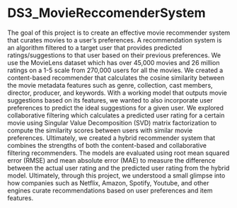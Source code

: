 # DS3_MovieReccomenderSystem

The goal of this project is to create an effective movie recommender system that curates movies to a user’s preferences. A recommendation system is an algorithm filtered to a target user that provides predicted ratings/suggestions to that user based on their previous preferences. We use the MovieLens dataset which has over 45,000 movies and 26 million ratings on a 1-5 scale from 270,000 users for all the movies. We created a content-based recommender that calculates the cosine similarity between the movie metadata features such as genre, collection, cast members, director, producer, and keywords. With a working model that outputs movie suggestions based on its features, we wanted to also incorporate user preferences to predict the ideal suggestions for a given user. We explored collaborative filtering which calculates a predicted user rating for a certain movie using Singular Value Decomposition (SVD) matrix factorization to compute the similarity scores between users with similar movie preferences. Ultimately, we created a hybrid recommender system that combines the strengths of both the content-based and collaborative filtering recommenders. The models are evaluated using root mean squared error (RMSE) and mean absolute error (MAE) to measure the difference between the actual user rating and the predicted user rating from the hybrid model. Ultimately, through this project, we understood a small glimpse into how companies such as Netflix, Amazon, Spotify, Youtube, and other engines curate recommendations based on user preferences and item features. 
